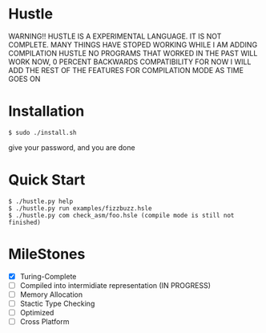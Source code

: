 # Hustle

WARNING!! HUSTLE IS A EXPERIMENTAL LANGUAGE. IT IS NOT COMPLETE.
MANY THINGS HAVE STOPED WORKING WHILE I AM ADDING COMPILATION HUSTLE
NO PROGRAMS THAT WORKED IN THE PAST WILL WORK NOW, 0 PERCENT BACKWARDS COMPATIBILITY FOR NOW
I WILL ADD THE REST OF THE FEATURES FOR COMPILATION MODE AS TIME GOES ON 


# Installation
```console
$ sudo ./install.sh 
```
give your password, and you are done

# Quick Start

```console
$ ./hustle.py help
$ ./hustle.py run examples/fizzbuzz.hsle
$ ./hustle.py com check_asm/foo.hsle (compile mode is still not finished)
```

# MileStones
- [x] Turing-Complete
- [ ] Compiled into intermidiate representation (IN PROGRESS)
- [ ] Memory Allocation
- [ ] Stactic Type Checking
- [ ] Optimized 
- [ ] Cross Platform